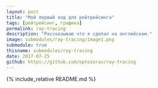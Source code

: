 ```yaml
---
layout: post
title: "Мой первый код для рейтрейсинга"
tags: [рейтрейсинг, графика]
permalink: ray-tracing
description: "Рассказываю что я сделал на английском."
image: submodules/ray-tracing/image1.png
submodule: true
thisname: submodules/ray-tracing
date: 2017-07-25
github: https://github.com/optozorax/ray-tracing
---
```


{% include_relative README.md %}